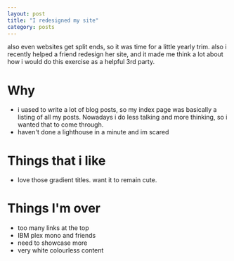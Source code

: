 ```yaml
---
layout: post
title: "I redesigned my site"
category: posts
---
```

 also even websites get split ends, so it was time for
a little yearly trim. also i recently helped a friend redesign her site, and it made me think a lot about
how i would do this exercise as a helpful 3rd party.

# Why
- i uased to write a lot of blog posts, so my index page was basically a listing of all my posts. Nowadays
i do less talking and more thinking, so i wanted that to come through.
- haven't done a lighthouse in a minute and im scared


# Things that i like
- love those gradient titles. want it to remain cute.

# Things I'm over
- too many links at the top
- IBM plex mono and friends
- need to showcase more
- very white colourless content
